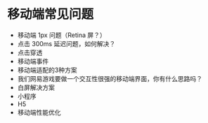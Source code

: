 # 移动端常见问题

- 移动端 1px 问题（Retina 屏？）
- 点击 300ms 延迟问题，如何解决？
- 点击穿透
- 移动端事件
- 移动端适配的3种方案
- 我们网易游戏要做一个交互性很强的移动端界面，你有什么思路吗？
- 白屏解决方案
- 小程序
- H5
- 移动端性能优化

